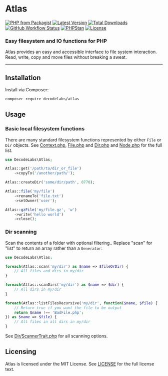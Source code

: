 # Atlas

[![PHP from Packagist](https://img.shields.io/packagist/php-v/decodelabs/atlas?style=flat)](https://packagist.org/packages/decodelabs/atlas)
[![Latest Version](https://img.shields.io/packagist/v/decodelabs/atlas.svg?style=flat)](https://packagist.org/packages/decodelabs/atlas)
[![Total Downloads](https://img.shields.io/packagist/dt/decodelabs/atlas.svg?style=flat)](https://packagist.org/packages/decodelabs/atlas)
[![GitHub Workflow Status](https://img.shields.io/github/actions/workflow/status/decodelabs/atlas/integrate.yml?branch=develop)](https://github.com/decodelabs/atlas/actions/workflows/integrate.yml)
[![PHPStan](https://img.shields.io/badge/PHPStan-enabled-44CC11.svg?longCache=true&style=flat)](https://github.com/phpstan/phpstan)
[![License](https://img.shields.io/packagist/l/decodelabs/atlas?style=flat)](https://packagist.org/packages/decodelabs/atlas)

### Easy filesystem and IO functions for PHP

Atlas provides an easy and accessible interface to file system interaction. Read, write, copy and move files without breaking a sweat.

---

## Installation

Install via Composer:

```bash
composer require decodelabs/atlas
```

## Usage

### Basic local filesystem functions

There are many standard filesystem functions represented by either `File` or `Dir` objects.
See [Context.php](./src/Context.php), [File.php](./src/File.php) and [Dir.php](./src/Dir.php) and [Node.php](./src/Node.php) for the full list.

```php
use DecodeLabs\Atlas;

Atlas::get('/path/to/dir_or_file')
    ->copyTo('/another/path/');

Atlas::createDir('some/dir/path', 0770);

Atlas::file('my/file')
    ->renameTo('file.txt')
    ->setOwner('user');

Atlas::gzFile('my/file.gz', 'w')
    ->write('hello world')
    ->close();
```


### Dir scanning

Scan the contents of a folder with optional filtering..
Replace "scan" for "list" to return an array rather than a `Generator`:

```php
use DecodeLabs\Atlas;

foreach(Atlas::scan('my/dir') as $name => $fileOrDir) {
    // All files and dirs in my/dir
}

foreach(Atlas::scanDirs('my/dir') as $name => $dir) {
    // All dirs in my/dir
}

foreach(Atlas::listFilesRecursive('my/dir', function($name, $file) {
    // Return true if you want the file to be output
    return $name !== 'BadFile.php';
}) as $name => $file) {
    // All files in all dirs in my/dir
}
```

See [Dir/ScannerTrait.php](./src/Dir/ScannerTrait.php) for all scanning options.


## Licensing
Atlas is licensed under the MIT License. See [LICENSE](./LICENSE) for the full license text.
